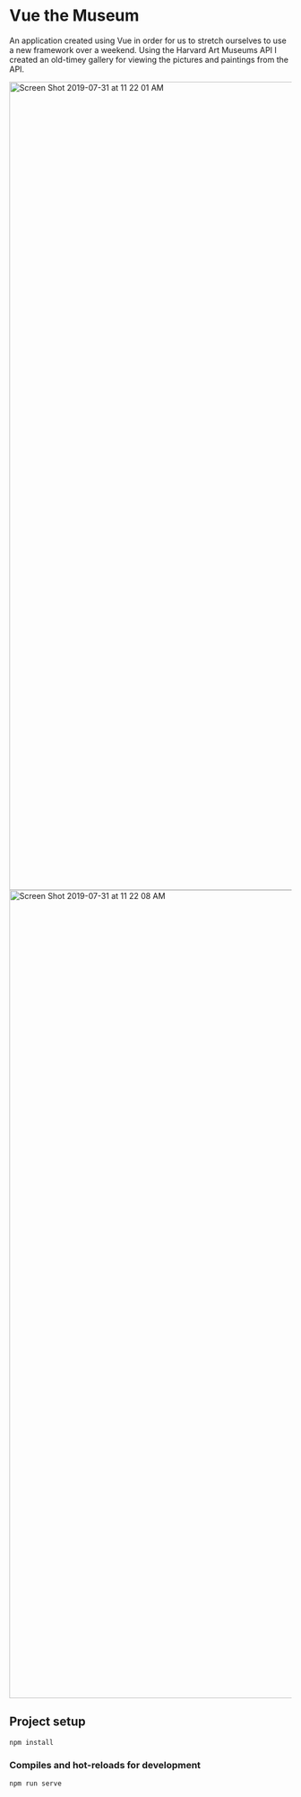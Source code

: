 # Vue the Museum

An application created using Vue in order for us to stretch ourselves to use a new framework over a weekend. 
Using the Harvard Art Museums API I created an old-timey gallery for viewing the pictures and paintings from the API.

<img width="1440" alt="Screen Shot 2019-07-31 at 11 22 01 AM" src="https://user-images.githubusercontent.com/39016273/62233291-80891300-b385-11e9-8a93-b2e40a14f9c7.png">

<img width="1440" alt="Screen Shot 2019-07-31 at 11 22 08 AM" src="https://user-images.githubusercontent.com/39016273/62233290-80891300-b385-11e9-9047-42e942945a4f.png">


## Project setup
```
npm install
```

### Compiles and hot-reloads for development
```
npm run serve
```
